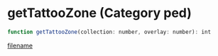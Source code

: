 # getTattooZone (Category ped)

```js
function getTattooZone(collection: number, overlay: number): int
```

[filename](getTattooZone_m.md ':include')